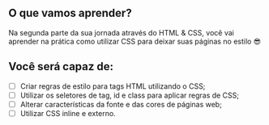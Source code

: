 ## O que vamos aprender?
Na segunda parte da sua jornada através do HTML & CSS, você vai aprender na prática como utilizar CSS para deixar suas páginas no estilo 😎

## Você será capaz de:
- [ ] Criar regras de estilo para tags HTML utilizando o CSS;
- [ ] Utilizar os seletores de tag, id e class para aplicar regras de CSS;
- [ ] Alterar características da fonte e das cores de páginas web;
- [ ] Utilizar CSS inline e externo.
